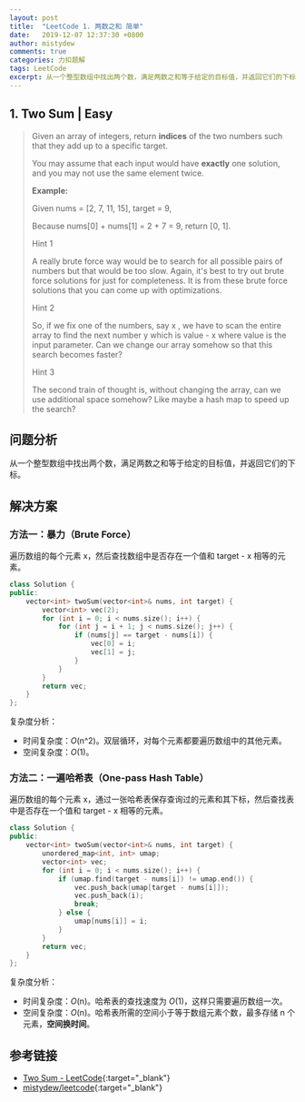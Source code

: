 ```yaml
---
layout: post
title:  "LeetCode 1. 两数之和 简单"
date:   2019-12-07 12:37:30 +0800
author: mistydew
comments: true
categories: 力扣题解
tags: LeetCode
excerpt: 从一个整型数组中找出两个数，满足两数之和等于给定的目标值，并返回它们的下标。
---
```

## 1. Two Sum | Easy

> Given an array of integers, return **indices** of the two numbers such that they add up to a specific target.
> 
> You may assume that each input would have **exactly** one solution, and you may not use the same element twice.
> 
> **Example:**
> 
> Given nums = [2, 7, 11, 15], target = 9,
> 
> Because nums[0] + nums[1] = 2 + 7 = 9,
> return [0, 1].
> 
> Hint 1
> 
> A really brute force way would be to search for all possible pairs of numbers but that would be too slow. Again, it's best to try out brute force solutions for just for completeness. It is from these brute force solutions that you can come up with optimizations.
> 
> Hint 2
> 
> So, if we fix one of the numbers, say
> x
> , we have to scan the entire array to find the next number
> y
> which is
> value - x
> where value is the input parameter. Can we change our array somehow so that this search becomes faster?
> 
> Hint 3
> 
> The second train of thought is, without changing the array, can we use additional space somehow? Like maybe a hash map to speed up the search?

## 问题分析

从一个整型数组中找出两个数，满足两数之和等于给定的目标值，并返回它们的下标。

## 解决方案

### 方法一：暴力（Brute Force）

遍历数组的每个元素 x，然后查找数组中是否存在一个值和 target - x 相等的元素。

```cpp
class Solution {
public:
    vector<int> twoSum(vector<int>& nums, int target) {
        vector<int> vec(2);
        for (int i = 0; i < nums.size(); i++) {
            for (int j = i + 1; j < nums.size(); j++) {
                if (nums[j] == target - nums[i]) {
                    vec[0] = i;
                    vec[1] = j;
                }
            }
        }
        return vec;
    }
};
```

复杂度分析：
* 时间复杂度：_O_(n^2)。双层循环，对每个元素都要遍历数组中的其他元素。
* 空间复杂度：_O_(1)。

### 方法二：一遍哈希表（One-pass Hash Table）

遍历数组的每个元素 x，通过一张哈希表保存查询过的元素和其下标，然后查找表中是否存在一个值和 target - x 相等的元素。

```cpp
class Solution {
public:
    vector<int> twoSum(vector<int>& nums, int target) {
        unordered_map<int, int> umap;
        vector<int> vec;
        for (int i = 0; i < nums.size(); i++) {
            if (umap.find(target - nums[i]) != umap.end()) {
                vec.push_back(umap[target - nums[i]]);
                vec.push_back(i);
                break;
            } else {
                umap[nums[i]] = i;
            }
        }
        return vec;
    }
};
```

复杂度分析：
* 时间复杂度：_O_(n)。哈希表的查找速度为 _O_(1)，这样只需要遍历数组一次。
* 空间复杂度：_O_(n)。哈希表所需的空间小于等于数组元素个数，最多存储 n 个元素，**空间换时间**。

## 参考链接

* [Two Sum - LeetCode](https://leetcode.com/problems/two-sum/){:target="_blank"}
* [mistydew/leetcode](https://github.com/mistydew/leetcode){:target="_blank"}
